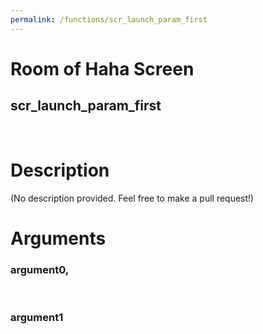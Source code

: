 ```yaml
---
permalink: /functions/scr_launch_param_first
---
```

# Room of Haha Screen  
## scr_launch_param_first  
&nbsp;  
# Description  
(No description provided. Feel free to make a pull request!) 
&nbsp;  
# Arguments
### argument0, 

&nbsp;  
### argument1

&nbsp;  


